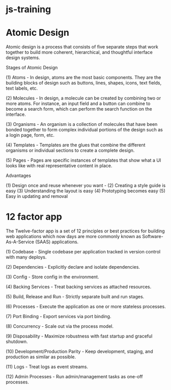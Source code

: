 # js-training

# Atomic Design

Atomic design is a process that consists of five separate steps that work together to build more coherent, hierarchical, and thoughtful interface design systems.

Stages of Atomic Design

(1) Atoms - In design, atoms are the most basic components. They are the building blocks of design such as buttons, lines, shapes, icons, text fields, text labels, etc.

(2) Molecules - In design, a molecule can be created by combining two or more atoms. For instance, an input field and a button can combine to become a search form, which can perform the search function on the interface.

(3) Organisms - An organism is a collection of molecules that have been bonded together to form complex individual portions of the design such as a login page, form, etc.

(4) Templates - Templates are the glues that combine the different organisms or individual sections to create a complete design. 

(5) Pages - Pages are specific instances of templates that show what a UI looks like with real representative content in place.

Advantages 

(1) Design once and reuse whenever you want - 
(2) Creating a style guide is easy
(3) Understanding the layout is easy
(4) Prototyping becomes easy
(5) Easy in updating and removal


# 12 factor app

The Twelve-factor app is a set of 12 principles or best practices for building web applications which now days are more commonly known as Software-As-A-Service (SAAS) applications. 

(1) Codebase - Single codebase per application tracked in version control with many deploys.

(2) Dependencies - Explicitly declare and isolate dependencies. 

(3) Config - Store config in the environment. 

(4) Backing Services - Treat backing services as attached resources.

(5) Build, Release and Run - Strictly separate built and run stages.

(6) Processes - Execute the application as one or more stateless processes. 

(7) Port Binding - Export services via port binding. 

(8) Concurrency - Scale out via the process model.

(9) Disposability - Maximize robustness with fast startup and graceful shutdown.

(10) Development/Production Parity - Keep development, staging, and production as similar as possible.

(11) Logs - Treat logs as event streams. 

(12) Admin Processes - Run admin/management tasks as one-off processes.

